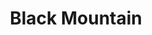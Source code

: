 ---
layout: highpoint
title: Black Mountain
location: Kentucky
category: highpoints
tag: Highpoints
tagline: 4,144 feet
name: kentucky_highpoint
files: 22
thumbnail: 11
---